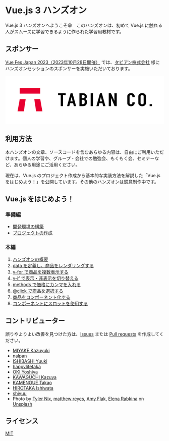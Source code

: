 # Vue.js 3 ハンズオン

Vue.js 3 ハンズオンへようこそ😀　このハンズオンは、初めて Vue.js に触れる人がスムーズに学習できるように作られた学習用教材です。

## スポンサー

[Vue Fes Japan 2023（2023年10月28日開催）](https://vuefes.jp/2023/) では、[タビアン株式会社](https://tabian.co.jp/) 様にハンズオンセッションのスポンサーを実施いただいております。

![tabian](./images/tabian.svg)

## 利用方法
本ハンズオンの文章、ソースコードを含むあらゆる内容は、自由にご利用いただけます。個人の学習や、グループ・会社での勉強会、もくもく会、セミナーなど、あらゆる用途にご活用ください。

現在は、Vue.js のプロジェクト作成から基本的な実装方法を解説した「Vue.js をはじめよう！」を公開しています。その他のハンズオンは鋭意制作中です。

## Vue.js をはじめよう！

### 準備編

- [開発環境の構築](./setup.md '開発環境の構築')
- [プロジェクトの作成](./create.md 'プロジェクトの作成')

### 本編

1. [ハンズオンの概要](./overview.md 'ハンズオンの概要')
1. [data を定義し、商品をレンダリングする](./rendering.md 'data を定義し、商品をレンダリングする')
1. [v-for で商品を複数表示する](./v-for.md 'v-for で商品を複数表示する')
1. [v-if で表示・非表示を切り替える](./v-if.md 'v-if で表示・非表示を切り替える')
1. [methods で価格にカンマを入れる](./methods.md 'methods で価格にカンマを入れる')
1. [@click で商品を選択する](./event.md '@click で商品を選択する')
1. [商品をコンポーネント化する](./component.md '商品をコンポーネント化する')
1. [コンポーネントにスロットを使用する](./slot.md 'コンポーネントにスロットを使用する')

## コントリビューター
誤りやよりよい改善を見つけた方は、[Issues](https://github.com/vuejs-jp/handson-vue3-examples/issues) または [Pull requests](https://github.com/vuejs-jp/handson-vue3-examples/pulls) を作成してください。

- [MIYAKE Kazuyuki](https://github.com/k-miyake)
- [nalpan](https://github.com/nalpan)
- [ISHIBASHI Yuuki](https://github.com/YuukiIshibashi)
- [happylifetaka](https://github.com/happylifetaka)
- [OKI Yoshiya](https://github.com/448jp)
- [KAWAGUCHI Kazuya](https://github.com/kazupon)
- [KAMENOUE Takao](https://github.com/totocalcio)
- [HIROTAKA Ishiwata](https://github.com/watasan1012)
- [shiyuu](https://github.com/shiyuu33)
- Photo by <a href="https://unsplash.com/@jtylernix?utm_source=unsplash&utm_medium=referral&utm_content=creditCopyText">Tyler Nix</a>, <a href="https://unsplash.com/@visionary_imaging?utm_source=unsplash&utm_medium=referral&utm_content=creditCopyText">matthew reyes</a>, <a href="https://unsplash.com/@amysaysamy?utm_source=unsplash&utm_medium=referral&utm_content=creditCopyText">Amy Flak</a>, <a href="https://unsplash.com/@rabkina?utm_source=unsplash&utm_medium=referral&utm_content=creditCopyText">Elena Rabkina</a> on <a href="https://unsplash.com/?utm_source=unsplash&utm_medium=referral&utm_content=creditCopyText">Unsplash</a>

## ライセンス
[MIT](https://opensource.org/licenses/MIT)
